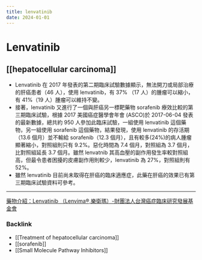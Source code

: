 ```yaml
---
title: lenvatinib
date: 2024-01-01
---
```


# Lenvatinib

## [[hepatocellular carcinoma]]

- Lenvatinib 在 2017 年發表的第二期臨床試驗數據顯示，無法開刀或局部治療的肝癌患者（46 人），使用 lenvatinib，有 37% （17 人）的腫瘤可以縮小，有 41%（19 人）腫瘤可以維持不變。
- 接著，lenvatinib 又進行了一個與肝癌另一標靶藥物 sorafenib 療效比較的第三期臨床試驗，根據 2017 美國癌症醫學會年會 (ASCO)於 2017-06-04 發表的最新數據，總共約 950 人參加此臨床試驗，一組使用 lenvatinib 這個藥物，另一組使用 sorafenib 這個藥物，結果發現，使用 lenvatinib 的存活期（13.6 個月）並不輸給 sorafenib（12.3 個月），且有較多(24%)的病人腫瘤顯著縮小，對照組則只有 9.2%。惡化時間為 7.4 個月，對照組為 3.7 個月，比對照組延長 3.7 個月。雖然 lenvatnib 其高血壓的副作用發生率較對照組高，但最令患者困擾的皮膚副作用則較少，lenvatinib 為 27%，對照組則有 52%。
- 雖然 lenvatinib 目前尚未取得在肝癌的臨床適應症，此藥在肝癌的效果已有第三期臨床試驗資料可參考。

---

[藥物介紹：Lenvatinib （Lenvima®,樂衛瑪）-財團法人台灣癌症臨床研究發展基金會](http://web.tccf.org.tw/lib/addon.php?act=post&id=4305)

### Backlink

- [[Treatment of hepatocellular carcinoma]]
- [[sorafenib]]
- [[Small Molecule Pathway Inhibitors]]
